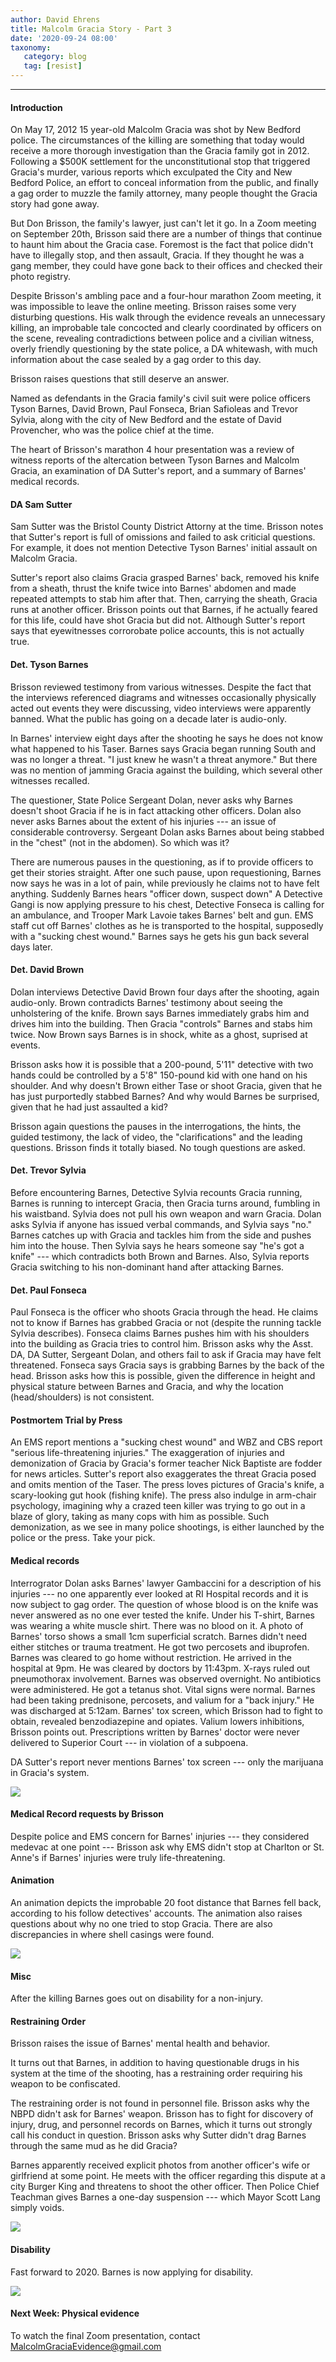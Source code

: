 ```yaml
---
author: David Ehrens
title: Malcolm Gracia Story - Part 3
date: '2020-09-24 08:00'
taxonomy:
   category: blog
   tag: [resist]
---
```

---

#### Introduction

On May 17, 2012 15 year-old Malcolm Gracia was shot by New Bedford police. The circumstances of the killing are something that today would receive a more thorough investigation than the Gracia family got in 2012. Following a $500K settlement for the unconstitutional stop that triggered Gracia's murder, various reports which exculpated the City and New Bedford Police, an effort to conceal information from the public, and finally a gag order to muzzle the family attorney, many people thought the Gracia story had gone away.

But Don Brisson, the family's lawyer, just can't let it go. In a Zoom meeting on September 20th, Brisson said there are a number of things that continue to haunt him about the Gracia case. Foremost is the fact that police didn't have to illegally stop, and then assault, Gracia. If they thought he was a gang member, they could have gone back to their offices and checked their photo registry.

Despite Brisson's ambling pace and a four-hour marathon Zoom meeting, it was impossible to leave the online meeting. Brisson raises some very disturbing questions. His walk through the evidence reveals an unnecessary killing, an improbable tale concocted and clearly coordinated by officers on the scene, revealing contradictions between police and a civilian witness, overly friendly questioning by the state police, a DA whitewash, with much information about the case sealed by a gag order to this day.

Brisson raises questions that still deserve an answer.

Named as defendants in the Gracia family's civil suit were police officers Tyson Barnes, David Brown, Paul Fonseca, Brian Safioleas and Trevor Sylvia, along with the city of New Bedford and the estate of David Provencher, who was the police chief at the time.

The heart of Brisson's marathon 4 hour presentation was a review of witness reports of the altercation between Tyson Barnes and Malcolm Gracia, an examination of DA Sutter's report, and a summary of Barnes' medical records.

#### DA Sam Sutter

Sam Sutter was the Bristol County District Attorny at the time. Brisson notes that Sutter's report is full of omissions and failed to ask criticial questions. For example, it does not mention Detective Tyson Barnes' initial assault on Malcolm Gracia.

Sutter's report also claims Gracia grasped Barnes' back, removed his knife from a sheath, thrust the knife twice into Barnes' abdomen and made repeated attempts to stab him after that. Then, carrying the sheath, Gracia runs at another officer. Brisson points out that Barnes, if he actually feared for this life, could have shot Gracia but did not. Although Sutter's report says that eyewitnesses corrorobate police accounts, this is not actually true.

#### Det. Tyson Barnes

Brisson reviewed testimony from various witnesses. Despite the fact that the interviews referenced diagrams and witnesses occasionally physically acted out events they were discussing, video interviews were apparently banned. What the public has going on a decade later is audio-only.

In Barnes' interview eight days after the shooting he says he does not know what happened to his Taser. Barnes says Gracia began running South and was no longer a threat. "I just knew he wasn't a threat anymore." But there was no mention of jamming Gracia against the building, which several other witnesses recalled.

The questioner, State Police Sergeant Dolan, never asks why Barnes doesn't shoot Gracia if he is in fact attacking other officers. Dolan also never asks Barnes about the extent of his injuries --- an issue of considerable controversy. Sergeant Dolan asks Barnes about being stabbed in the "chest" (not in the abdomen). So which was it?

There are numerous pauses in the questioning, as if to provide officers to get their stories straight. After one such pause, upon requestioning, Barnes now says he was in a lot of pain, while previously he claims not to have felt anything. Suddenly Barnes hears "officer down, suspect down" A Detective Gangi is now applying pressure to his chest, Detective Fonseca is calling for an ambulance, and Trooper Mark Lavoie takes Barnes' belt and gun. EMS staff cut off Barnes' clothes as he is transported to the hospital, supposedly with a "sucking chest wound." Barnes says he gets his gun back several days later.

#### Det. David Brown

Dolan interviews Detective David Brown four days after the shooting, again audio-only. Brown contradicts Barnes' testimony about seeing the unholstering of the knife. Brown says Barnes immediately grabs him and drives him into the building. Then Gracia "controls" Barnes and stabs him twice. Now Brown says Barnes is in shock, white as a ghost, suprised at events.

Brisson asks how it is possible that a 200-pound, 5'11" detective with two hands could be controlled by a 5'8" 150-pound kid with one hand on his shoulder. And why doesn't Brown either Tase or shoot Gracia, given that he has just purportedly stabbed Barnes? And why would Barnes be surprised, given that he had just assaulted a kid?

Brisson again questions the pauses in the interrogations, the hints, the guided testimony, the lack of video, the "clarifications" and the leading questions. Brisson finds it totally biased. No tough questions are asked.

#### Det. Trevor Sylvia

Before encountering Barnes, Detective Sylvia recounts Gracia running, Barnes is running to intercept Gracia, then Gracia turns around, fumbling in his waistband. Sylvia does not pull his own weapon and warn Gracia. Dolan asks Sylvia if anyone has issued verbal commands, and Sylvia says "no." Barnes catches up with Gracia and tackles him from the side and pushes him into the house. Then Sylvia says he hears someone say "he's got a knife" --- which contradicts both Brown and Barnes. Also, Sylvia reports Gracia switching to his non-dominant hand after attacking Barnes.

#### Det. Paul Fonseca

Paul Fonseca is the officer who shoots Gracia through the head. He claims not to know if Barnes has grabbed Gracia or not (despite the running tackle Sylvia describes). Fonseca claims Barnes pushes him with his shoulders into the building as Gracia tries to control him. Brisson asks why the Asst. DA, DA Sutter, Sergeant Dolan, and others fail to ask if Gracia may have felt threatened. Fonseca says Gracia says is grabbing Barnes by the back of the head. Brisson asks how this is possible, given the difference in height and physical stature between Barnes and Gracia, and why the location (head/shoulders) is not consistent.

#### Postmortem Trial by Press

An EMS report mentions a "sucking chest wound" and WBZ and CBS report "serious life-threatening injuries." The exaggeration of injuries and demonization of Gracia by Gracia's former teacher Nick Baptiste are fodder for news articles. Sutter's report also exaggerates the threat Gracia posed and omits mention of the Taser. The press loves pictures of Gracia's knife, a scary-looking gut hook (fishing knife). The press also indulge in arm-chair psychology, imagining why a crazed teen killer was trying to go out in a blaze of glory, taking as many cops with him as possible. Such demonization, as we see in many police shootings, is either launched by the police or the press. Take your pick.

#### Medical records

Interrogrator Dolan asks Barnes' lawyer Gambaccini for a description of his injuries --- no one apparently ever looked at RI Hospital records and it is now subject to gag order. The question of whose blood is on the knife was never answered as no one ever tested the knife. Under his T-shirt, Barnes was wearing a white muscle shirt. There was no blood on it. A photo of Barnes' torso shows a small 1cm superficial scratch. Barnes didn't need either stitches or trauma treatment. He got two percosets and ibuprofen. Barnes was cleared to go home without restriction. He arrived in the hospital at 9pm. He was cleared by doctors by 11:43pm. X-rays ruled out pneumothorax involvement. Barnes was observed overnight. No antibiotics were administered. He got a tetanus shot. Vital signs were normal. Barnes had been taking prednisone, percosets, and valium for a "back injury." He was discharged at 5:12am. Barnes' tox screen, which Brisson had to fight to obtain, revealed benzodiazepine and opiates. Valium lowers inhibitions, Brisson points out. Prescriptions written by Barnes' doctor were never delivered to Superior Court --- in violation of a subpoena.

DA Sutter's report never mentions Barnes' tox screen --- only the marijuana in Gracia's system.

![](injury.png)

#### Medical Record requests by Brisson

Despite police and EMS concern for Barnes' injuries --- they considered medevac at one point --- Brisson ask why EMS didn't stop at Charlton or St. Anne's if Barnes' injuries were truly life-threatening.

#### Animation

An animation depicts the improbable 20 foot distance that Barnes fell back, according to his follow detectives' accounts. The animation also raises questions about why no one tried to stop Gracia. There are also discrepancies in where shell casings were found.

![](animation2.png)

#### Misc

After the killing Barnes goes out on disability for a non-injury.

#### Restraining Order

Brisson raises the issue of Barnes' mental health and behavior.

It turns out that Barnes, in addition to having questionable drugs in his system at the time of the shooting, has a restraining order requiring his weapon to be confiscated.

The restraining order is not found in personnel file. Brisson asks why the NBPD didn't ask for Barnes' weapon. Brisson has to fight for discovery of injury, drug, and personnel records on Barnes, which it turns out strongly call his conduct in question. Brisson asks why Sutter didn't drag Barnes through the same mud as he did Gracia?

Barnes apparently received explicit photos from another officer's wife or girlfriend at some point. He meets with the officer regarding this dispute at a city Burger King and threatens to shoot the other officer. Then Police Chief Teachman gives Barnes a one-day suspension --- which Mayor Scott Lang simply voids.

![](restraining.png)

#### Disability

Fast forward to 2020. Barnes is now applying for disability.

![](retirement.png)

#### Next Week: Physical evidence

To watch the final Zoom presentation, contact <MalcolmGraciaEvidence@gmail.com>
